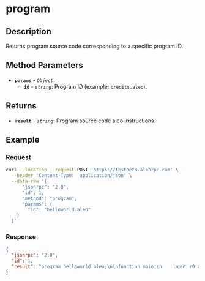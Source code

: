 # program

## Description

Returns program source code corresponding to a specific program ID.

## Method Parameters

- **`params`** - *`Object`*:
  - **`id`** - *`string`*: Program ID (example: `credits.aleo`).

## Returns

- **`result`** - *`string`*: Program source code aleo instructions.

## Example

### Request

```bash
curl --location --request POST 'https://testnet3.aleorpc.com' \
  --header 'Content-Type:  application/json' \
  --data-raw '{
      "jsonrpc": "2.0",
      "id": 1,
      "method": "program",
      "params": {
        "id": "helloworld.aleo"
    }
  }'
```

### Response

```json
{
  "jsonrpc": "2.0",
  "id": 1,
  "result": "program helloworld.aleo;\n\nfunction main:\n    input r0 as u32.public;\n    input r1 as u32.private;\n    add r0 r1 into r2;\n    output r2 as u32.private;\n"
}
```
